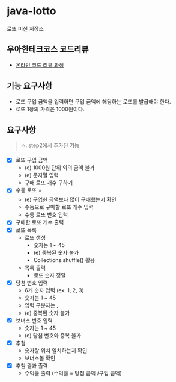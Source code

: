 # java-lotto

로또 미션 저장소

## 우아한테크코스 코드리뷰

- [온라인 코드 리뷰 과정](https://github.com/woowacourse/woowacourse-docs/blob/master/maincourse/README.md)

## 기능 요구사항
- 로또 구입 금액을 입력하면 구입 금액에 해당하는 로또를 발급해야 한다.
- 로또 1장의 가격은 1000원이다.

## 요구사항
> ⭐: step2에서 추가된 기능
- [x] 로또 구입 금액
  - (e) 1000원 단위 외의 금액 불가
  - (e) 문자열 입력
  - 구매 로또 개수 구하기
- [x] 수동 로또 ⭐
  - (e) 구입한 금액보다 많이 구매했는지 확인
  - 수동으로 구매할 로또 개수 입력
  - 수동 로또 번호 입력
- [x] 구매한 로또 개수 출력
- [x] 로또 목록
  - 로또 생성
    - 숫자는 1 ~ 45
    - (e) 중복된 숫자 불가  
    - Collections.shuffle() 활용  
  - 목록 출력
    - 로또 숫자 정렬
- [x] 당첨 번호 입력
  - 6개 숫자 입력 (ex: 1, 2, 3)
  - 숫자는 1 ~ 45
  - 입력 구분자는 ,
  - (e) 중복된 숫자 불가
- [x] 보너스 번호 입력
  - 숫자는 1 ~ 45
  - (e) 당첨 번호와 중복 불가
- [x] 추첨
  - 숫자랑 위치 일치하는지 확인 
  - 보너스볼 확인
- [x] 추첨 결과 출력
  - 수익률 출력 (수익률 = 당첨 금액 /구입 금액)
